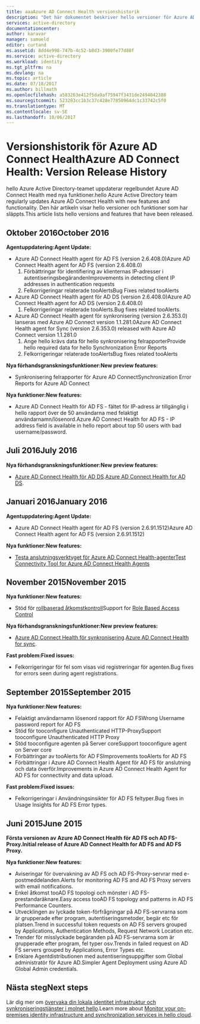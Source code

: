 ```yaml
---
title: aaaAzure AD Connect Health versionshistorik
description: "Det här dokumentet beskriver hello versioner för Azure AD Connect Health och vad som har inkluderats i de versionerna."
services: active-directory
documentationcenter: 
author: karavar
manager: samueld
editor: curtand
ms.assetid: 8dd4e998-747b-4c52-b8d3-3900fe77d88f
ms.service: active-directory
ms.workload: identity
ms.tgt_pltfrm: na
ms.devlang: na
ms.topic: article
ms.date: 07/18/2017
ms.author: billmath
ms.openlocfilehash: a583263e412f5da9af75947f3431de2494042388
ms.sourcegitcommit: 523283cc1b3c37c428e77850964dc1c33742c5f0
ms.translationtype: MT
ms.contentlocale: sv-SE
ms.lasthandoff: 10/06/2017
---
```

# <a name="azure-ad-connect-health-version-release-history"></a><span data-ttu-id="2eebc-103">Versionshistorik för Azure AD Connect Health</span><span class="sxs-lookup"><span data-stu-id="2eebc-103">Azure AD Connect Health: Version Release History</span></span>
<span data-ttu-id="2eebc-104">hello Azure Active Directory-teamet uppdaterar regelbundet Azure AD Connect Health med nya funktioner.</span><span class="sxs-lookup"><span data-stu-id="2eebc-104">hello Azure Active Directory team regularly updates Azure AD Connect Health with new features and functionality.</span></span> <span data-ttu-id="2eebc-105">Den här artikeln visar hello versioner och funktioner som har släppts.</span><span class="sxs-lookup"><span data-stu-id="2eebc-105">This article lists hello versions and features that have been released.</span></span>

## <a name="october-2016"></a><span data-ttu-id="2eebc-106">Oktober 2016</span><span class="sxs-lookup"><span data-stu-id="2eebc-106">October 2016</span></span>
<span data-ttu-id="2eebc-107">**Agentuppdatering:**</span><span class="sxs-lookup"><span data-stu-id="2eebc-107">**Agent Update:**</span></span>

* <span data-ttu-id="2eebc-108">Azure AD Connect Health agent för AD FS \(version 2.6.408.0\)</span><span class="sxs-lookup"><span data-stu-id="2eebc-108">Azure AD Connect Health agent for AD FS \(version 2.6.408.0\)</span></span>
  1. <span data-ttu-id="2eebc-109">Förbättringar för identifiering av klienternas IP-adresser i autentiseringsbegäranden</span><span class="sxs-lookup"><span data-stu-id="2eebc-109">Improvements in detecting client IP addresses in authentication requests</span></span>
  2. <span data-ttu-id="2eebc-110">Felkorrigeringar relaterade tooAlerts</span><span class="sxs-lookup"><span data-stu-id="2eebc-110">Bug Fixes related tooAlerts</span></span>
* <span data-ttu-id="2eebc-111">Azure AD Connect Health agent för AD DS (version 2.6.408.0)</span><span class="sxs-lookup"><span data-stu-id="2eebc-111">Azure AD Connect Health agent for AD DS (version 2.6.408.0)</span></span>
  1. <span data-ttu-id="2eebc-112">Felkorrigeringar relaterade tooAlerts.</span><span class="sxs-lookup"><span data-stu-id="2eebc-112">Bug fixes related tooAlerts.</span></span>
* <span data-ttu-id="2eebc-113">Azure AD Connect Health agent för synkronisering (version 2.6.353.0) lanseras med Azure AD Connect version 1.1.281.0</span><span class="sxs-lookup"><span data-stu-id="2eebc-113">Azure AD Connect Health agent for Sync (version 2.6.353.0) released with Azure AD Connect version 1.1.281.0</span></span>
  1. <span data-ttu-id="2eebc-114">Ange hello krävs data för hello synkronisering felrapporter</span><span class="sxs-lookup"><span data-stu-id="2eebc-114">Provide hello required data for hello Synchronization Error Reports</span></span>
  2. <span data-ttu-id="2eebc-115">Felkorrigeringar relaterade tooAlerts</span><span class="sxs-lookup"><span data-stu-id="2eebc-115">Bug fixes related tooAlerts</span></span>

<span data-ttu-id="2eebc-116">**Nya förhandsgranskningsfunktioner:**</span><span class="sxs-lookup"><span data-stu-id="2eebc-116">**New preview features:**</span></span>

* <span data-ttu-id="2eebc-117">Synkronisering felrapporter för Azure AD Connect</span><span class="sxs-lookup"><span data-stu-id="2eebc-117">Synchronization Error Reports for Azure AD Connect</span></span>

<span data-ttu-id="2eebc-118">**Nya funktioner:**</span><span class="sxs-lookup"><span data-stu-id="2eebc-118">**New features:**</span></span>

* <span data-ttu-id="2eebc-119">Azure AD Connect Health för AD FS - fältet för IP-adress är tillgänglig i hello rapport över de 50 användarna med felaktigt användarnamn/lösenord.</span><span class="sxs-lookup"><span data-stu-id="2eebc-119">Azure AD Connect Health for AD FS - IP address field is available in hello report about top 50 users with bad username/password.</span></span>

## <a name="july-2016"></a><span data-ttu-id="2eebc-120">Juli 2016</span><span class="sxs-lookup"><span data-stu-id="2eebc-120">July 2016</span></span>
<span data-ttu-id="2eebc-121">**Nya förhandsgranskningsfunktioner:**</span><span class="sxs-lookup"><span data-stu-id="2eebc-121">**New preview features:**</span></span>

* <span data-ttu-id="2eebc-122">[Azure AD Connect Health för AD DS](active-directory-aadconnect-health-adds.md).</span><span class="sxs-lookup"><span data-stu-id="2eebc-122">[Azure AD Connect Health for AD DS](active-directory-aadconnect-health-adds.md).</span></span>

## <a name="january-2016"></a><span data-ttu-id="2eebc-123">Januari 2016</span><span class="sxs-lookup"><span data-stu-id="2eebc-123">January 2016</span></span>
<span data-ttu-id="2eebc-124">**Agentuppdatering:**</span><span class="sxs-lookup"><span data-stu-id="2eebc-124">**Agent Update:**</span></span>

* <span data-ttu-id="2eebc-125">Azure AD Connect Health agent för AD FS (version 2.6.91.1512)</span><span class="sxs-lookup"><span data-stu-id="2eebc-125">Azure AD Connect Health agent for AD FS (version 2.6.91.1512)</span></span>

<span data-ttu-id="2eebc-126">**Nya funktioner:**</span><span class="sxs-lookup"><span data-stu-id="2eebc-126">**New features:**</span></span>

* [<span data-ttu-id="2eebc-127">Testa anslutningsverktyget för Azure AD Connect Health-agenter</span><span class="sxs-lookup"><span data-stu-id="2eebc-127">Test Connectivity Tool for Azure AD Connect Health Agents</span></span>](active-directory-aadconnect-health-agent-install.md#test-connectivity-to-azure-ad-connect-health-service)

## <a name="november-2015"></a><span data-ttu-id="2eebc-128">November 2015</span><span class="sxs-lookup"><span data-stu-id="2eebc-128">November 2015</span></span>
<span data-ttu-id="2eebc-129">**Nya funktioner:**</span><span class="sxs-lookup"><span data-stu-id="2eebc-129">**New features:**</span></span>

* <span data-ttu-id="2eebc-130">Stöd för [rollbaserad åtkomstkontroll](active-directory-aadconnect-health-operations.md#manage-access-with-role-based-access-control)</span><span class="sxs-lookup"><span data-stu-id="2eebc-130">Support for [Role Based Access Control](active-directory-aadconnect-health-operations.md#manage-access-with-role-based-access-control)</span></span>

<span data-ttu-id="2eebc-131">**Nya förhandsgranskningsfunktioner:**</span><span class="sxs-lookup"><span data-stu-id="2eebc-131">**New preview features:**</span></span>

* <span data-ttu-id="2eebc-132">[Azure AD Connect Health för synkronisering](active-directory-aadconnect-health-sync.md).</span><span class="sxs-lookup"><span data-stu-id="2eebc-132">[Azure AD Connect Health for sync](active-directory-aadconnect-health-sync.md).</span></span>

<span data-ttu-id="2eebc-133">**Fast problem:**</span><span class="sxs-lookup"><span data-stu-id="2eebc-133">**Fixed issues:**</span></span>

* <span data-ttu-id="2eebc-134">Felkorrigeringar för fel som visas vid registreringar för agenten.</span><span class="sxs-lookup"><span data-stu-id="2eebc-134">Bug fixes for errors seen during agent registrations.</span></span>

## <a name="september-2015"></a><span data-ttu-id="2eebc-135">September 2015</span><span class="sxs-lookup"><span data-stu-id="2eebc-135">September 2015</span></span>
<span data-ttu-id="2eebc-136">**Nya funktioner:**</span><span class="sxs-lookup"><span data-stu-id="2eebc-136">**New features:**</span></span>

* <span data-ttu-id="2eebc-137">Felaktigt användarnamn lösenord rapport för AD FS</span><span class="sxs-lookup"><span data-stu-id="2eebc-137">Wrong Username password report for AD FS</span></span>
* <span data-ttu-id="2eebc-138">Stöd för tooconfigure Unauthenticated HTTP-Proxy</span><span class="sxs-lookup"><span data-stu-id="2eebc-138">Support tooconfigure Unauthenticated HTTP Proxy</span></span>
* <span data-ttu-id="2eebc-139">Stöd tooconfigure agenten på Server core</span><span class="sxs-lookup"><span data-stu-id="2eebc-139">Support tooconfigure agent on Server core</span></span>
* <span data-ttu-id="2eebc-140">Förbättringar av tooAlerts för AD FS</span><span class="sxs-lookup"><span data-stu-id="2eebc-140">Improvements tooAlerts for AD FS</span></span>
* <span data-ttu-id="2eebc-141">Förbättringar i Azure AD Connect Health Agent för AD FS för anslutning och data överför.</span><span class="sxs-lookup"><span data-stu-id="2eebc-141">Improvements in Azure AD Connect Health Agent for AD FS for connectivity and data upload.</span></span>

<span data-ttu-id="2eebc-142">**Fast problem:**</span><span class="sxs-lookup"><span data-stu-id="2eebc-142">**Fixed issues:**</span></span>

* <span data-ttu-id="2eebc-143">Felkorrigeringar i Användningsinsikter för AD FS feltyper.</span><span class="sxs-lookup"><span data-stu-id="2eebc-143">Bug fixes in Usage Insights for AD FS Error types.</span></span>

## <a name="june-2015"></a><span data-ttu-id="2eebc-144">Juni 2015</span><span class="sxs-lookup"><span data-stu-id="2eebc-144">June 2015</span></span>
<span data-ttu-id="2eebc-145">**Första versionen av Azure AD Connect Health för AD FS och AD FS-Proxy.**</span><span class="sxs-lookup"><span data-stu-id="2eebc-145">**Initial release of Azure AD Connect Health for AD FS and AD FS Proxy.**</span></span>

<span data-ttu-id="2eebc-146">**Nya funktioner:**</span><span class="sxs-lookup"><span data-stu-id="2eebc-146">**New features:**</span></span>

* <span data-ttu-id="2eebc-147">Aviseringar för övervakning av AD FS och AD FS-Proxy-servrar med e-postmeddelanden.</span><span class="sxs-lookup"><span data-stu-id="2eebc-147">Alerts for monitoring AD FS and AD FS Proxy servers with email notifications.</span></span>
* <span data-ttu-id="2eebc-148">Enkel åtkomst tooAD FS topologi och mönster i AD FS-prestandaräknare.</span><span class="sxs-lookup"><span data-stu-id="2eebc-148">Easy access tooAD FS topology and patterns in AD FS Performance Counters.</span></span>
* <span data-ttu-id="2eebc-149">Utvecklingen av lyckade token-förfrågningar på AD FS-servrarna som är grupperade efter program, autentiseringsmetoder, begär etc för platsen.</span><span class="sxs-lookup"><span data-stu-id="2eebc-149">Trend in successful token requests on AD FS servers grouped by Applications, Authentication Methods, Request Network Location etc.</span></span>
* <span data-ttu-id="2eebc-150">Trender för misslyckade begäranden på AD FS-servrarna som är grupperade efter program, fel typer osv.</span><span class="sxs-lookup"><span data-stu-id="2eebc-150">Trends in failed request on AD FS servers grouped by Applications, Error Types etc.</span></span>
* <span data-ttu-id="2eebc-151">Enklare Agentdistributionen med autentiseringsuppgifter som Global administratör för Azure AD.</span><span class="sxs-lookup"><span data-stu-id="2eebc-151">Simpler Agent Deployment using Azure AD Global Admin credentials.</span></span>  

## <a name="next-steps"></a><span data-ttu-id="2eebc-152">Nästa steg</span><span class="sxs-lookup"><span data-stu-id="2eebc-152">Next steps</span></span>
<span data-ttu-id="2eebc-153">Lär dig mer om [övervaka din lokala identitet infrastruktur och synkroniseringstjänster i molnet hello](active-directory-aadconnect-health.md).</span><span class="sxs-lookup"><span data-stu-id="2eebc-153">Learn more about [Monitor your on-premises identity infrastructure and synchronization services in hello cloud](active-directory-aadconnect-health.md).</span></span>

